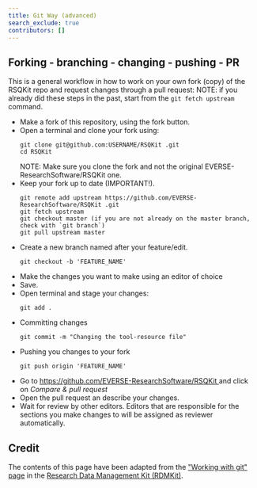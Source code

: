 ```yaml
---
title: Git Way (advanced)
search_exclude: true
contributors: []
---
```


## Forking - branching - changing - pushing - PR

This is a general workflow in how to work on your own fork (copy) of the RSQKit repo and request changes through a pull request:
NOTE: if you already did these steps in the past, start from the `git fetch upstream` command.

- Make a fork of this repository, using the fork button.
- Open a terminal and clone your fork using:
    ```
    git clone git@github.com:USERNAME/RSQKit .git
    cd RSQKit 
    ```
    NOTE: Make sure you clone the fork and not the original EVERSE-ResearchSoftware/RSQKit  one.
- Keep your fork up to date (IMPORTANT!).
    ```
    git remote add upstream https://github.com/EVERSE-ResearchSoftware/RSQKit .git
    git fetch upstream
    git checkout master (if you are not already on the master branch, check with `git branch`)
    git pull upstream master
    ```
- Create a new branch named after your feature/edit.
    ```
    git checkout -b 'FEATURE_NAME'
    ```
- Make the changes you want to make using an editor of choice
- Save.
- Open terminal and stage your changes:
    ```
    git add .
    ```
- Committing changes
    ```
    git commit -m "Changing the tool-resource file"
    ```
- Pushing you changes to your fork
    ```
    git push origin 'FEATURE_NAME'
    ```
- Go to [https://github.com/EVERSE-ResearchSoftware/RSQKit ](https://github.com/EVERSE-ResearchSoftware/RSQKit ) and click on *Compare & pull request*
- Open the pull request an describe your changes.
- Wait for review by other editors. Editors that are responsible for the sections you make changes to will be assigned as reviewer automatically.

<!-- (too low granularity for now)
## The advantage of working locally: previewing your changes through your web browser

The website is build on GitHub using Jekyll, a simple, static site generator based on ruby. When you have a local copy cloned onto your computer, it is possible to generate the website based on this repo. This makes it possible to preview changes live, every time you save a file from within the GitHub RSQKit  repo. Follow these steps to deploy the website based on your local clone (copy) of the RSQKit  repo:

Make sure you have cloned the RSQKit  repo:

    git clone git@github.com:USERNAME/RSQKit .git
    cd RSQKit 


To run the website locally, you can either use Docker or use Jekyll directly after installing various dependencies.

### Run using Docker

1. If not already installed on your machine, install Docker. From the root of the ``RSQKit `` directory, run:
    ```
    docker run -it --rm -p 4000:4000 -v $PWD:/srv/jekyll jekyll/jekyll:4 /bin/bash -c "chmod -R 777 /srv/jekyll && bundle install && bundle exec jekyll serve -w - --host 0.0.0.0 --livereload"
    ```
This will start the docker container and serve the website locally.

### Run using Jekyll directly

1. If not already present on your machine, install ruby. Note that incompatibility issues may arise with ruby 3.0.0 (released 25.12.20) or newer versions.


1. Install Jekyll
If you have never installed or run a Jekyll site locally on your computer, follow these instructions to install Jekyll:
   * Install Jekyll on MacOS/Ubuntu/Other_Linux/Windows: [https://jekyllrb.com/docs/installation/](https://jekyllrb.com/docs/installation/)

1. Install Jekyll and Bundler

    ```
    gem install jekyll
    gem install bundler
    ```
2. Install dependencies using Bundler

    ```
    bundle install
    ```

2. Serve website locally

    ```
    bundle exec jekyll serve
    ```

Additional information can be found at the following link: [https://docs.github.com/en/pages/setting-up-a-github-pages-site-with-jekyll/testing-your-github-pages-site-locally-with-jekyll](https://docs.github.com/en/pages/setting-up-a-github-pages-site-with-jekyll/testing-your-github-pages-site-locally-with-jekyll)

-->

## Credit

The contents of this page have been adapted from the ["Working with git" page](https://rdmkit.elixir-europe.org/working_with_git) in the [Research Data Management Kit (RDMKit)](https://rdmkit.elixir-europe.org/).
